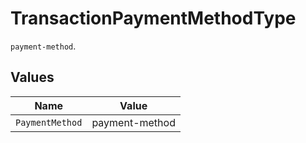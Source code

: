 # TransactionPaymentMethodType

`payment-method`.


## Values

| Name            | Value           |
| --------------- | --------------- |
| `PaymentMethod` | payment-method  |